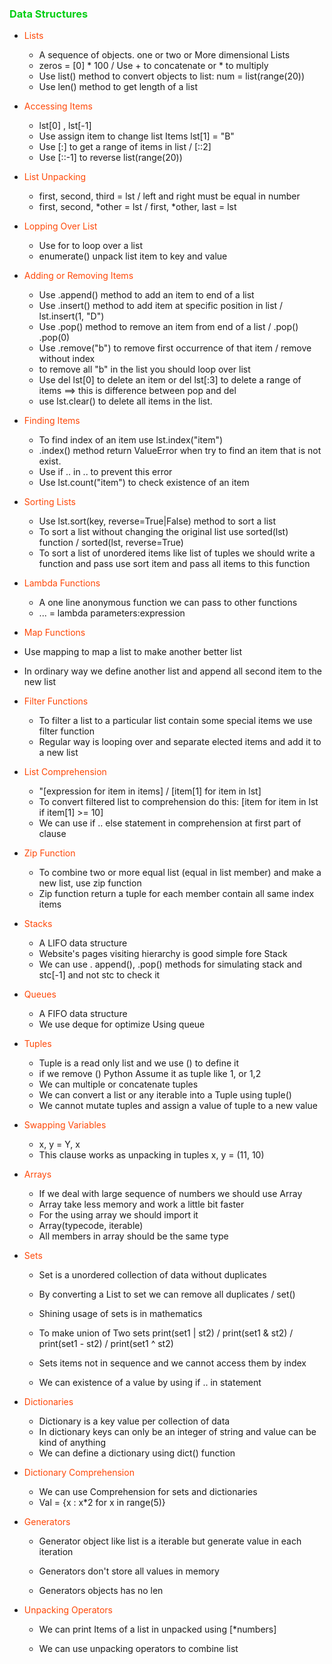 ### <span style="color: #03ce14;">Data Structures</span>
* <span style="color: #ff4909;">Lists</span>
   * A sequence of objects. one or two or More dimensional Lists
   * zeros = [0] * 100 / Use + to concatenate or * to multiply 
   * Use list() method to convert objects to list: num = list(range(20))
   * Use len() method to get length of a list
* <span style="color: #ff4909;">Accessing Items</span>
   * lst[0] , lst[-1]
   *  Use assign item to change list Items lst[1] = "B"
   *  Use [:] to get a range of items in list / [::2]
   *  Use [::-1] to reverse list(range(20))
* <span style="color: #ff4909;">List Unpacking</span>
   * first, second, third = lst / left and right must be equal in number
   * first, second, *other = lst / first, *other, last = lst
* <span style="color: #ff4909;">Lopping Over List</span>
   * Use for to loop over a list
   * enumerate() unpack list item to key and value
     
* <span style="color: #ff4909;">Adding or Removing Items</span>
   * Use .append() method to add an item to end of a list
   *  Use .insert() method to add item at specific position in list / lst.insert(1, "D")
   *  Use .pop() method to remove an item from end of a list / .pop() .pop(0)
   *  Use .remove("b") to remove first occurrence of that item / remove without index
   *  to remove all "b" in the list you should loop over list
   *  Use del lst[0] to delete an item or del lst[:3] to delete a range of items ==> this is difference between pop and del
   *  use lst.clear() to delete all items in the list.
* <span style="color: #ff4909;">Finding Items</span>
   * To find index of an item use lst.index("item")
   * .index() method return ValueError when try to find an item that is not exist.
   * Use if .. in .. to prevent this error
   * Use lst.count("item") to check existence of an item
* <span style="color: #ff4909;">Sorting Lists</span>
   * Use lst.sort(key, reverse=True|False) method to sort a list
   * To sort a list without changing the original list use sorted(lst) function / sorted(lst, reverse=True)
   * To sort a list of unordered items like list of tuples we should write a function and pass use sort item and pass all items to this function
 * <span style="color: #ff4909;">Lambda Functions</span>
   * A one line anonymous function we can pass to other functions
   * ... = lambda parameters:expression
     
  * <span style="color: #ff4909;">Map Functions</span>
   * Use mapping to map a list to make another better list
   * In ordinary way we define another list and append all second item to the new list
     
 * <span style="color: #ff4909;">Filter Functions</span>
   * To filter a list to a particular list contain some special items we use filter function
   * Regular way is looping over and separate elected items and add it to a new list
 * <span style="color: #ff4909;">List Comprehension</span>
   * "[expression for item in items] / [item[1] for item in lst]
   * To convert filtered list to comprehension do this: [item for item in lst if item[1] >= 10]
   * We can use if .. else statement in comprehension at first part of clause
* <span style="color: #ff4909;">Zip Function</span>
   * To combine two or more equal list (equal in list member) and make a new list, use zip function
   * Zip function return a tuple for each member contain all same index items
* <span style="color: #ff4909;">Stacks</span>
   * A LIFO data structure 
   * Website's pages visiting hierarchy is good simple fore Stack
   * We can use . append(), .pop() methods for simulating stack and stc[-1] and not stc to check it
* <span style="color: #ff4909;">Queues</span>
   * A FIFO data structure
   * We use deque for optimize Using queue
     
* <span style="color: #ff4909;">Tuples</span>
   * Tuple is a read only list and we use () to define it
   * if we remove () Python Assume it as tuple like 1, or 1,2
   * We can multiple or concatenate tuples
   * We can convert a list or any iterable into a Tuple using tuple()
   * We cannot mutate tuples and assign a value of tuple to a new value
* <span style="color: #ff4909;">Swapping Variables</span>
   * x, y = Y, x
   * This clause works as unpacking in tuples x, y = (11, 10)
* <span style="color: #ff4909;">Arrays</span>
   * If we deal with large sequence of numbers we should use Array
   * Array take less memory and work a little bit faster
   * For the using array we should import it
   * Array(typecode, iterable) 
   * All members in array should be the same type
* <span style="color: #ff4909;">Sets</span>
   * Set is a unordered collection of data without duplicates
   *  By converting a List to set we can remove all duplicates / set()
     
   *  Shining usage of sets is in mathematics
   *  To make union of Two sets print(set1 | st2) / print(set1 & st2) / print(set1 - st2) / print(set1 ^ st2)
   *  Sets items not in sequence and we cannot access them by index
   *  We can existence of a value by using if .. in statement
* <span style="color: #ff4909;">Dictionaries</span>
   * Dictionary is a key value per collection of data
   * In dictionary keys can only be an integer of string and value can be kind of anything
   * We can define a dictionary using dict() function
    
* <span style="color: #ff4909;">Dictionary Comprehension</span>
   * We can use Comprehension for sets and dictionaries
   * Val = {x : x*2 for x in range(5)}
* <span style="color: #ff4909;">Generators</span>
   * Generator object like list is a iterable but generate value in each iteration
   * Generators don't store all values in memory
     
   * Generators objects has no len
* <span style="color: #ff4909;">Unpacking Operators</span>
   * We can print Items of a list in unpacked using [*numbers]
     
   * We can use unpacking operators to combine list
